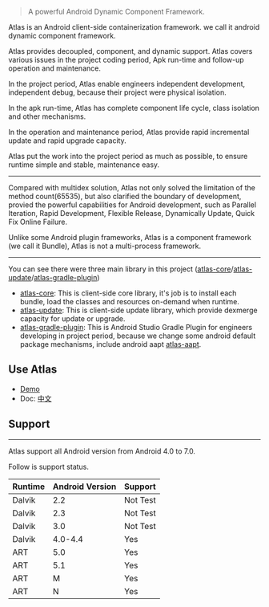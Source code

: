 > A powerful Android Dynamic Component Framework.

Atlas is an Android client-side containerization framework. we call it android dynamic component framework.

Atlas provides decoupled, component, and dynamic support. Atlas covers various issues in the project coding period, Apk run-time and follow-up operation and maintenance.

In the project period, Atlas enable engineers independent development, independent debug, because their project were physical isolation.

In the apk run-time, Atlas has complete component life cycle, class isolation and other mechanisms.

In the operation and maintenance period, Atlas provide rapid incremental update and rapid upgrade capacity.

Atlas put the work into the project period as much as possible, to ensure runtime simple and stable, maintenance easy.

------

Compared with multidex solution, Atlas not only solved the limitation of the method count(65535), but also clarified the boundary of development, provied the powerful capabilities for Android development, such as Parallel Iteration, Rapid Development, Flexible Release, Dynamically Update, Quick Fix Online Failure.

Unlike some Android plugin frameworks, Atlas is a component framework (we call it Bundle), Atlas is not a multi-process framework.

------
You can see there were three main library in this project ([atlas-core](./atlas-core)/[atlas-update](./atlas-update)/[atlas-gradle-plugin](./atlas-gradle-plugin))

* [atlas-core](./atlas-core): This is client-side core library, it's job is to install each bundle, load the classes and resources on-demand when runtime.
* [atlas-update](./atlas-update): This is client-side update library, which provide dexmerge capacity for update or upgrade.
* [atlas-gradle-plugin](./atlas-gradle-plugin): This is Android Studio Gradle Plugin for engineers developing in project period, because we change some android default package mechanisms, include android aapt [atlas-aapt](./atlas-aapt).

## Use Atlas

* [Demo](./atlas-demo)
* Doc: [中文](http://atlas.taobao.org)


## Support
----------
Atlas support all Android version from Android 4.0 to 7.0. 

Follow is support status.

Runtime | Android Version | Support
------  | --------------- | --------
Dalvik  | 2.2             | Not Test
Dalvik  | 2.3             | Not Test
Dalvik  | 3.0             | Not Test
Dalvik  | 4.0-4.4         | Yes
ART     | 5.0             | Yes
ART     | 5.1             | Yes
ART     | M               | Yes
ART     | N               | Yes
